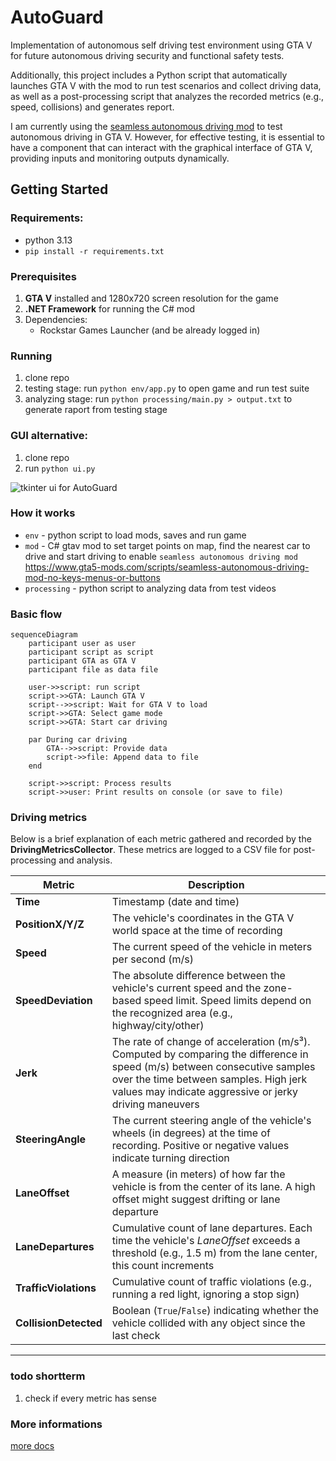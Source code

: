 # AutoGuard
Implementation of autonomous self driving test environment using GTA V for future autonomous driving security and functional safety tests.

Additionally, this project includes a Python script that automatically launches GTA V with the mod to run test scenarios and collect driving data, as well as a post-processing script that analyzes the recorded metrics (e.g., speed, collisions) and generates report.

I am currently using the [seamless autonomous driving mod](https://www.gta5-mods.com/scripts/seamless-autonomous-driving-mod-no-keys-menus-or-buttons) to test autonomous driving in GTA V. However, for effective testing, it is essential to have a component that can interact with the graphical interface of GTA V, providing inputs and monitoring outputs dynamically.

## Getting Started

### Requirements:
 - python 3.13
 - `pip install -r requirements.txt`

### Prerequisites
1. **GTA V** installed and 1280x720 screen resolution for the game
2. **.NET Framework** for running the C# mod
3. Dependencies:
   - Rockstar Games Launcher (and be already logged in)

### Running
1. clone repo
2. testing stage: run `python env/app.py` to open game and run test suite
3. analyzing stage: run `python processing/main.py > output.txt` to generate raport from testing stage


### GUI alternative:
1. clone repo
2. run `python ui.py`

![tkinter ui for AutoGuard]("gui.png")

### How it works
- `env` - python script to load mods, saves and run game
- `mod` - C# gtav mod to set target points on map, find the nearest car to drive and start driving to enable `seamless autonomous driving mod`  
https://www.gta5-mods.com/scripts/seamless-autonomous-driving-mod-no-keys-menus-or-buttons
- `processing` - python script to analyzing data from test videos

### Basic flow  
```mermaid
sequenceDiagram
    participant user as user
    participant script as script
    participant GTA as GTA V
    participant file as data file

    user->>script: run script
    script->>GTA: Launch GTA V
    script-->>script: Wait for GTA V to load
    script->>GTA: Select game mode
    script->>GTA: Start car driving

    par During car driving
        GTA-->>script: Provide data
        script->>file: Append data to file
    end

    script->>script: Process results
    script->>user: Print results on console (or save to file)
```

### Driving metrics

Below is a brief explanation of each metric gathered and recorded by the **DrivingMetricsCollector**. These metrics are logged to a CSV file for post-processing and analysis.

| **Metric**              | **Description**  |
|-------------------------|--------------------------------------------------------------------------------------------------------------------------------------------------------------------------------------------------------------------------------------------------------------------------------------------------|
| **Time**               | Timestamp (date and time)|
| **PositionX/Y/Z**      | The vehicle's coordinates in the GTA V world space at the time of recording|
| **Speed**              | The current speed of the vehicle in meters per second (m/s)|
| **SpeedDeviation**     | The absolute difference between the vehicle's current speed and the zone-based speed limit. Speed limits depend on the recognized area (e.g., highway/city/other)|
| **Jerk**               | The rate of change of acceleration (m/s³). Computed by comparing the difference in speed (m/s) between consecutive samples over the time between samples. High jerk values may indicate aggressive or jerky driving maneuvers|
| **SteeringAngle**      | The current steering angle of the vehicle's wheels (in degrees) at the time of recording. Positive or negative values indicate turning direction|
| **LaneOffset**         | A measure (in meters) of how far the vehicle is from the center of its lane. A high offset might suggest drifting or lane departure|
| **LaneDepartures**     | Cumulative count of lane departures. Each time the vehicle's *LaneOffset* exceeds a threshold (e.g., 1.5 m) from the lane center, this count increments|
| **TrafficViolations**  | Cumulative count of traffic violations (e.g., running a red light, ignoring a stop sign)|
| **CollisionDetected**  | Boolean (`True`/`False`) indicating whether the vehicle collided with any object since the last check|
---

### todo shortterm
1. check if every metric has sense

### More informations
[more docs](https://docs.google.com/document/d/1IKcRw_cjcgbgFVxM3nnlapJooMkW_Ll9Ibul6B54esw)
